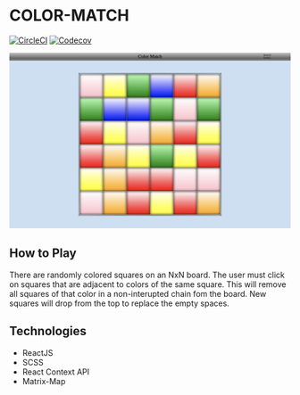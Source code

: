 # COLOR-MATCH

[![CircleCI](https://img.shields.io/circleci/build/github/RaptorCentauri/color-match.svg?logo=circleci&style=for-the-badge&label=build&logoColor=white)](https://circleci.com/gh/RaptorCentauri/color-match)	[![Codecov](https://img.shields.io/codecov/c/github/RaptorCentauri/color-match.svg?logo=codecov&style=for-the-badge&label=coverage&logoColor=white)](https://codecov.io/gh/RaptorCentauri/color-match)

![](./ReadMeDocs/color-match.png)
## How to Play
There are randomly colored squares on an NxN board. The user must click on squares that are adjacent to colors of the same square. This will remove all squares of that color in a non-interupted chain fom the board. New squares will drop from the top to replace the empty spaces.

## Technologies
* ReactJS
* SCSS
* React Context API
* Matrix-Map 